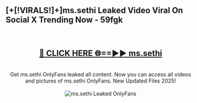 <h2>[+[!VIRALS!]+]ms.sethi Leaked Video Viral On Social X Trending Now - 59fgk</h2>
<br>
<div align="center">
<h2><a href="https://libra.edu.pl?ms.sethi" rel="nofollow">🔴 CLICK HERE 🌐==►► ms.sethi</a></h2>
<br>
Get ms.sethi OnlyFans leaked all content. Now you can access all videos and pictures of ms.sethi OnlyFans. New Updated Files 2025!
<br>
<br>
<a href="https://libra.edu.pl?ms.sethi" rel="nofollow" data-target="animated-image.originalLink"><img src="https://i.ibb.co.com/WyWwxjT/player-gif2.gif" alt="ms.sethi Leaked OnlyFans" style="max-width: 100%; display: inline-block;" data-target="animated-image.originalImage"></a>
</div>
<br>